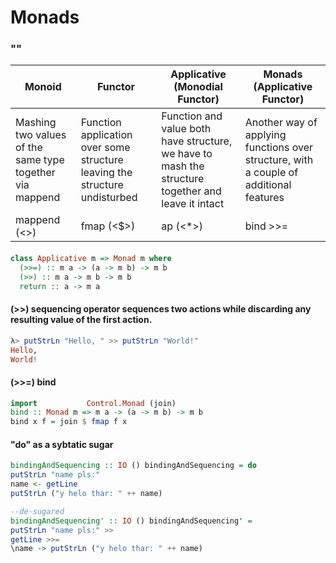 # Monads

### ""

| Monoid | Functor | Applicative (Monodial Functor) | Monads (Applicative Functor) |
| --- | --- | --- | --- |
| Mashing two values of the same type together via mappend | Function application over some structure leaving the structure undisturbed | Function and value both have structure, we have to mash the structure together and leave it intact | Another way of applying functions over structure, with a couple of additional features |
| mappend (<>) | fmap (<$>) | ap (<*>) | bind >>= |

####
```haskell
class Applicative m => Monad m where
  (>>=) :: m a -> (a -> m b) -> m b
  (>>) :: m a -> m b -> m b
  return :: a -> m a  
```

#### (>>) sequencing operator sequences two actions while discarding any resulting value of the first action.
```haskell
λ> putStrLn "Hello, " >> putStrLn "World!"
Hello,
World!
```

#### (>>=) bind
```haskell
import           Control.Monad (join)
bind :: Monad m => m a -> (a -> m b) -> m b
bind x f = join $ fmap f x
```

#### "do" as a sybtatic sugar
```haskell
bindingAndSequencing :: IO () bindingAndSequencing = do
putStrLn "name pls:"
name <- getLine
putStrLn ("y helo thar: " ++ name)

--de-sugared
bindingAndSequencing' :: IO () bindingAndSequencing' =
putStrLn "name pls:" >>
getLine >>=
\name -> putStrLn ("y helo thar: " ++ name)
```
